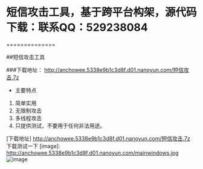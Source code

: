 # 短信攻击工具，基于跨平台构架，源代码下载：联系QQ：529238084
==============

##短信攻击工具

###下载地址：
http://anchowee.5338e9b1c3d8f.d01.nanoyun.com/短信攻击.7z

+ 主要特点
1. 简单实用
2. 无限制攻击
3. 多线程攻击
4. 只提供测试，不要用于任何非法用途。

[下载地址] http://anchowee.5338e9b1c3d8f.d01.nanoyun.com/短信攻击.7z
<a>下载测试一下</a>
[image]: http://anchowee.5338e9b1c3d8f.d01.nanoyun.com/mainwindows.jpg 
 ![image](http://anchowee.5338e9b1c3d8f.d01.nanoyun.com/mainwindows.jpg)
